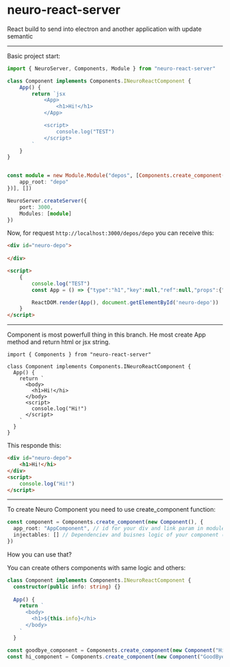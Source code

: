 # neuro-react-server

React build to send into electron and another application with update semantic

---
Basic project start:
```ts
import { NeuroServer, Components, Module } from "neuro-react-server"

class Component implements Components.INeuroReactComponent {
    App() {
        return `jsx
            <App>
                <h1>Hi!</h1>
            </App>

            <script>
                console.log("TEST")
            </script>
        `
    }
}


const module = new Module.Module("depos", [Components.create_component(new Component(), {
    app_root: "depo"
})], [])

NeuroServer.createServer({
    port: 3000,
    Modules: [module]
})
```
Now, for request `http://localhost:3000/depos/depo` you can receive this:
```html
<div id="neuro-depo">
    
</div>

<script>
    {
        console.log("TEST")
        const App = () => {"type":"h1","key":null,"ref":null,"props":{"children":"Hi!"},"_owner":null,"_store":{}}

        ReactDOM.render(App(), document.getElementById('neuro-depo'))
    }
</script>
```
---

Component is most powerfull thing in this branch. He most create App method and return html or jsx string.
```tsx
import { Components } from "neuro-react-server"

class Component implements Components.INeuroReactComponent {
  App() {
    return `
      <body>
        <h1>Hi!</hi>
      </body>
      <script>
        console.log("Hi!")
      </script>
    `
  }
}
```
This responde this:
```html
<div id="neuro-depo">
    <h1>Hi!</hi>
</div>
<script>
    console.log("Hi!")
</script>
```

---

To create Neuro Component you need to use create_component function:
```ts
const component = Components.create_component(new Component(), {
  app_root: "AppComponent", // id for your div and link param in module router
  injectables: [] // Dependenciev and buisnes logic of your component (default: [])
})
```
How you can use that?

You can create others components with same logic and others:
```ts
class Component implements Components.INeuroReactComponent {
  constructor(public info: string) {}
  
  App() {
    return `
      <body>
        <h1>${this.info}</hi>
      </body>
    `
  }

const goodbye_component = Components.create_component(new Component("Hi!"), { app_root: "HiComponent" })
const hi_component = Components.create_component(new Component("GoodBye!"), { app_root: "GoodByeComponent" })
```
